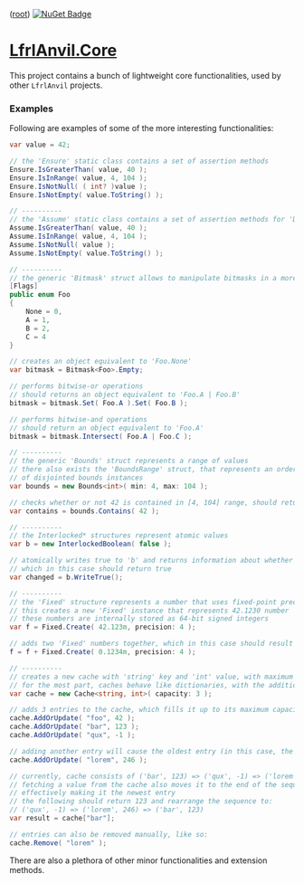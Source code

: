 ﻿([root](https://github.com/CalionVarduk/LfrlAnvil/blob/main/readme.md))
[![NuGet Badge](https://buildstats.info/nuget/LfrlAnvil.Core)](https://www.nuget.org/packages/LfrlAnvil.Core/)

# [LfrlAnvil.Core](https://github.com/CalionVarduk/LfrlAnvil/tree/main/src/LfrlAnvil.Core)

This project contains a bunch of lightweight core functionalities, used by other `LfrlAnvil` projects.

### Examples

Following are examples of some of the more interesting functionalities:
```csharp
var value = 42;

// the 'Ensure' static class contains a set of assertion methods
Ensure.IsGreaterThan( value, 40 );
Ensure.IsInRange( value, 4, 104 );
Ensure.IsNotNull( ( int? )value );
Ensure.IsNotEmpty( value.ToString() );

// ----------
// the 'Assume' static class contains a set of assertion methods for 'DEBUG' mode only
Assume.IsGreaterThan( value, 40 );
Assume.IsInRange( value, 4, 104 );
Assume.IsNotNull( value );
Assume.IsNotEmpty( value.ToString() );

// ----------
// the generic 'Bitmask' struct allows to manipulate bitmasks in a more managed way
[Flags]
public enum Foo
{
    None = 0,
    A = 1,
    B = 2,
    C = 4
}

// creates an object equivalent to 'Foo.None'
var bitmask = Bitmask<Foo>.Empty;

// performs bitwise-or operations
// should returns an object equivalent to 'Foo.A | Foo.B'
bitmask = bitmask.Set( Foo.A ).Set( Foo.B );

// performs bitwise-and operations
// should return an object equivalent to 'Foo.A'
bitmask = bitmask.Intersect( Foo.A | Foo.C );

// ----------
// the generic 'Bounds' struct represents a range of values
// there also exists the 'BoundsRange' struct, that represents an ordered collection
// of disjointed bounds instances
var bounds = new Bounds<int>( min: 4, max: 104 );

// checks whether or not 42 is contained in [4, 104] range, should return true
var contains = bounds.Contains( 42 );

// ----------
// the Interlocked* structures represent atomic values
var b = new InterlockedBoolean( false );

// atomically writes true to 'b' and returns information about whether or not the value has changed,
// which in this case should return true
var changed = b.WriteTrue();

// ----------
// the 'Fixed' structure represents a number that uses fixed-point precision arithmetic
// this creates a new 'Fixed' instance that represents 42.1230 number
// these numbers are internally stored as 64-bit signed integers
var f = Fixed.Create( 42.123m, precision: 4 );

// adds two 'Fixed' numbers together, which in this case should result in 42.2464 number
f = f + Fixed.Create( 0.1234m, precision: 4 );

// ----------
// creates a new cache with 'string' key and 'int' value, with maximum capacity for 3 entries
// for the most part, caches behave like dictionaries, with the additional entry count limit
var cache = new Cache<string, int>( capacity: 3 );

// adds 3 entries to the cache, which fills it up to its maximum capacity
cache.AddOrUpdate( "foo", 42 );
cache.AddOrUpdate( "bar", 123 );
cache.AddOrUpdate( "qux", -1 );

// adding another entry will cause the oldest entry (in this case, the 'foo' entry) to be removed
cache.AddOrUpdate( "lorem", 246 );

// currently, cache consists of ('bar', 123) => ('qux', -1) => ('lorem', 246) sequence of entries
// fetching a value from the cache also moves it to the end of the sequence,
// effectively making it the newest entry
// the following should return 123 and rearrange the sequence to:
// ('qux', -1) => ('lorem', 246) => ('bar', 123)
var result = cache["bar"];

// entries can also be removed manually, like so:
cache.Remove( "lorem" );
```

There are also a plethora of other minor functionalities and extension methods.
